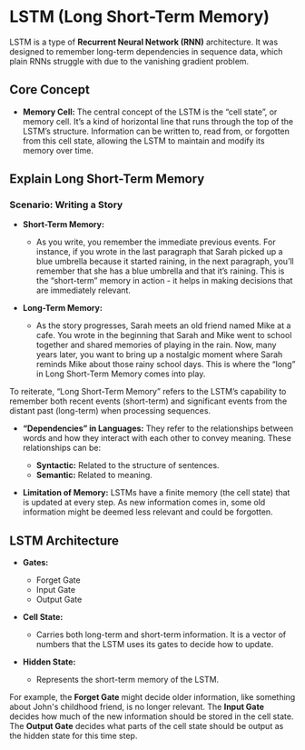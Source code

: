 # LSTM (Long Short-Term Memory)

LSTM is a type of **Recurrent Neural Network (RNN)** architecture. It was designed to remember long-term dependencies in sequence data, which plain RNNs struggle with due to the vanishing gradient problem.

## Core Concept

- **Memory Cell:** The central concept of the LSTM is the “cell state”, or memory cell. It’s a kind of horizontal line that runs through the top of the LSTM’s structure. Information can be written to, read from, or forgotten from this cell state, allowing the LSTM to maintain and modify its memory over time.

## Explain Long Short-Term Memory

### Scenario: Writing a Story

- **Short-Term Memory:** 
  - As you write, you remember the immediate previous events. For instance, if you wrote in the last paragraph that Sarah picked up a blue umbrella because it started raining, in the next paragraph, you’ll remember that she has a blue umbrella and that it’s raining. This is the “short-term” memory in action - it helps in making decisions that are immediately relevant.

- **Long-Term Memory:**
  - As the story progresses, Sarah meets an old friend named Mike at a cafe. You wrote in the beginning that Sarah and Mike went to school together and shared memories of playing in the rain. Now, many years later, you want to bring up a nostalgic moment where Sarah reminds Mike about those rainy school days. This is where the “long” in Long Short-Term Memory comes into play.

To reiterate, “Long Short-Term Memory” refers to the LSTM’s capability to remember both recent events (short-term) and significant events from the distant past (long-term) when processing sequences.

- **“Dependencies” in Languages:** They refer to the relationships between words and how they interact with each other to convey meaning. These relationships can be:
  - **Syntactic:** Related to the structure of sentences.
  - **Semantic:** Related to meaning.

- **Limitation of Memory:** LSTMs have a finite memory (the cell state) that is updated at every step. As new information comes in, some old information might be deemed less relevant and could be forgotten.

## LSTM Architecture

- **Gates:** 
  - Forget Gate
  - Input Gate
  - Output Gate

- **Cell State:** 
  - Carries both long-term and short-term information. It is a vector of numbers that the LSTM uses its gates to decide how to update.

- **Hidden State:** 
  - Represents the short-term memory of the LSTM.

For example, the **Forget Gate** might decide older information, like something about John's childhood friend, is no longer relevant. The **Input Gate** decides how much of the new information should be stored in the cell state. The **Output Gate** decides what parts of the cell state should be output as the hidden state for this time step.
